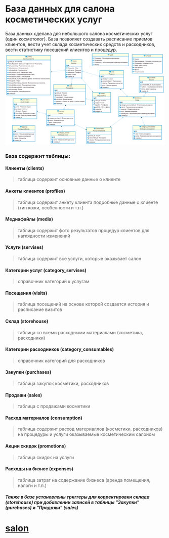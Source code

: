 # База данных для салона косметических услуг
База данных сделана для небольшого салона косметических услуг (один косметолог). 
База позволяет создавать расписание приемов клиентов, вести учет склада косметических средств и расходников, вести статистику посещений клиентов и процедур.
![diagramm](https://github.com/cyber-welder/salon/blob/main/diagramm.png)
### База содержит таблицы:
#### Клиенты (clients)
> таблица содержит основные данные о клиенте
#### Анкеты клиентов (profiles)
> таблица содержит анкету клиента 
> подробные данные о клиенте (тип кожи, особенности и т.п.)
#### Медиафайлы (media)
> таблица содержит фото результатов процедур клиентов
> для наглядности изменений
#### Услуги (servises)
> таблица содержит все услуги, которые оказывает салон
#### Категории услуг (category_servises)
> справочник категорий к услугам
#### Посещения (visits)
> таблица посещений на основе которой создается история и расписание визитов
#### Склад (storehouse)
> таблица со всеми расходными материалами (косметика, расходники)
#### Категории расходников (category_consumables)
> справочник категорий для расходников
#### Закупки (purchases)
> таблица закупок косметики, расходников
#### Продажи (sales)
> таблица с продажами косметики
#### Расход материалов (consumption)
> таблица содержит расход материаллов (косметики, расходников) на процедуры и услуги оказываемые косметическим салоном
#### Акции скидок (promotions)
> таблица скидок на услуги
#### Расходы на бизнес (expenses)
> таблица затрат на содержание бизнеса (аренда помещения, налоги и т.п.)

##### Также в базе установлены триггеры для корректировки склада (storehouse) при добавлении записей в таблицы "Закупки" (purchases) и "Продажи" (sales)

# [salon](https://github.com/cyber-welder/salon)

